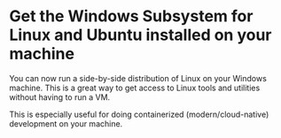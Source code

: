 # Get the Windows Subsystem for Linux and Ubuntu installed on your machine

You can now run a side-by-side distribution of Linux on your Windows machine.  This is a great way to get access to Linux tools and utilities without having to run a VM.

This is especially useful for doing containerized (modern/cloud-native) development on your machine.
